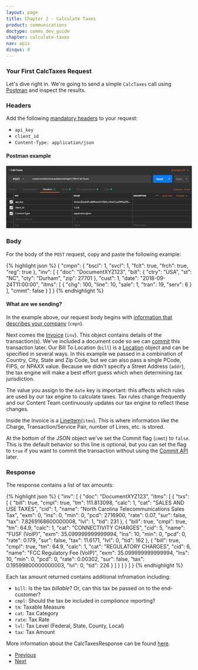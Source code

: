 ```yaml
---
layout: page
title: Chapter 2 - Calculate Taxes
product: communications
doctype: comms_dev_guide
chapter: calculate-taxes
nav: apis
disqus: 0
---
```


<h3>Your First CalcTaxes Request</h3>

Let's dive right in. We're going to send a simple <code>CalcTaxes</code> call using <a href="https://www.getpostman.com">Postman</a> and inspect the results.

<h3>Headers</h3>

Add the following <a href="/communications/dev-guide/getting-started/authentication/">mandatory headers</a> to your request:
<ul class="dev-guide-list">
  <li><code>api_key</code></li>
  <li><code>client_id</code></li>
  <li><code>Content-Type: application/json</code></li>
</ul>

<h4>Postman example</h4>
<img src="/public/images/comms/dev-guide/comms_dev_guide_1.png"/>

<h3>Body</h3>
For the body of the <code>POST</code> request, copy and paste the following example:

{% highlight json %}
{
  "cmpn": {
    "bscl": 1,
    "svcl": 1,
    "fclt": true,
    "frch": true,
    "reg": true
  },
  "inv": [
    {
      "doc": "DocumentXYZ123",
      "bill": {
        "ctry": "USA",
        "st": "NC",
        "cty": "Durham",
        "zip": 27701
      },
      "cust": 1,
      "date": "2018-09-24T11:00:00",
      "itms": [
        {
          "chg": 100,
          "line": 10,
          "sale": 1,
          "tran": 19,
          "serv": 6
        }
      ],
      "cmmt": false
    }
  ]
}
{% endhighlight %}

<h4>What are we sending?</h4>

In the example above, our request body begins with <a href="/communications/dev-guide/reference/company-data/">information that describes your company</a> (<code>cmpn</code>).

Next comes the <a href="/communications/dev-guide/reference/invoice/">Invoice</a> (<code>inv</code>). This object contains details of the transaction(s). We've included a document code so we can <a href="/communications/dev-guide/commit-uncommit/">commit</a> this transaction later. Our Bill To Location (<code>bill</code>) is a <a href="/communications/dev-guide/reference/location/">Location</a> object and can be specified in several ways. In this example we passed in a combination of Country, City, State and Zip Code, but we can also pass a single PCode, FIPS, or NPAXX value. Because we didn't specify a Street Address (<code>addr</code>), the tax engine will make a best effort guess which when determining tax jurisdiction.

The value you assign to the <code>date</code> key is important: this affects which rules are used by our tax engine to calculate taxes. Tax rules change frequently and our Content Team continuously updates our tax engine to reflect these changes.

Inside the Invoice is a <a href="/communications/dev-guide/reference/line-item/">LineItem</a>(<code>itms</code>). This is where information like the Charge, Transaction/Service Pair, number of Lines, etc. is stored.

At the bottom of the JSON object we've set the Commit flag (<code>cmmt</code>) to <code>false</code>. This is the default behavior so this line is optional, but you can set the flag to <code>true</code> if you want to commit the transaction without using the <a href="/communications/dev-guide/commit-uncommit/">Commit API</a> later.


<h3>Response</h3>
The response contains a list of tax amounts:

{% highlight json %}
{
    "inv": [
        {
            "doc": "DocumentXYZ123",
            "itms": [
                {
                    "txs": [
                        {
                            "bill": true,
                            "cmpl": true,
                            "tm": 111.813098,
                            "calc": 1,
                            "cat": "SALES AND USE TAXES",
                            "cid": 1,
                            "name": "North Carolina Telecommunications Sales Tax",
                            "exm": 0,
                            "lns": 0,
                            "min": 0,
                            "pcd": 2716900,
                            "rate": 0.07,
                            "sur": false,
                            "tax": 7.8269168600000008,
                            "lvl": 1,
                            "tid": 231
                        },
                        {
                            "bill": true,
                            "cmpl": true,
                            "tm": 64.9,
                            "calc": 1,
                            "cat": "CONNECTIVITY CHARGES",
                            "cid": 5,
                            "name": "FUSF (VoIP)",
                            "exm": 35.099999999999994,
                            "lns": 10,
                            "min": 0,
                            "pcd": 0,
                            "rate": 0.179,
                            "sur": false,
                            "tax": 11.6171,
                            "lvl": 0,
                            "tid": 162
                        },
                        {
                            "bill": true,
                            "cmpl": true,
                            "tm": 64.9,
                            "calc": 1,
                            "cat": "REGULATORY CHARGES",
                            "cid": 6,
                            "name": "FCC Regulatory Fee (VoIP)",
                            "exm": 35.099999999999994,
                            "lns": 10,
                            "min": 0,
                            "pcd": 0,
                            "rate": 0.00302,
                            "sur": false,
                            "tax": 0.19599800000000003,
                            "lvl": 0,
                            "tid": 226
                        }
                    ]
                }
            ]
        }
    ]
}
{% endhighlight %}

Each tax amount returned contains additional infromation including:
<ul class="dev-guide-list">
  <li><code>bill</code>: Is the tax <i>billable</i>? Or, can this tax be passed on to the end-customer?</li>
  <li><code>cmpl</code>: Should the tax be included in <i>compliance</i> reporting?</li>
  <li><code>tm</code>: Taxable Measure</li>
  <li><code>cat</code>: Tax Category</li>
  <li><code>rate</code>: Tax Rate</li>
  <li><code>lvl</code>: Tax Level (Federal, State, County, Local)</li>
  <li><code>tax</code>: Tax Amount</li>
</ul>

More information about the CalcTaxesResponse can be found <a href="/communications/dev-guide/reference/calc-taxes-response/">here</a>.

<ul class="pager">
  <li class="previous"><a href="/communications/dev-guide/"><i class="glyphicon glyphicon-chevron-left"></i>Previous</a></li>
  <li class="next"><a href="/communications/dev-guide/calculate-taxes/required-fields/">Next<i class="glyphicon glyphicon-chevron-right"></i></a></li>
</ul>